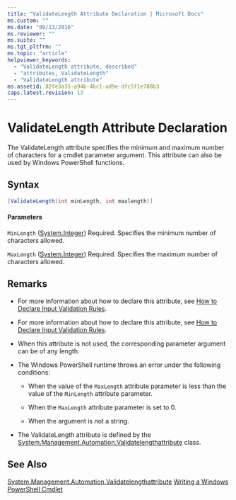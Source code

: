 ```yaml
---
title: "ValidateLength Attribute Declaration | Microsoft Docs"
ms.custom: ""
ms.date: "09/13/2016"
ms.reviewer: ""
ms.suite: ""
ms.tgt_pltfrm: ""
ms.topic: "article"
helpviewer_keywords:
  - "ValidateLength attribute, described"
  - "attributes, ValidateLength"
  - "ValidateLength attribute"
ms.assetid: 82fe3a35-a94b-4bc1-ad9e-dfc5f1e788b3
caps.latest.revision: 13
---
```

# ValidateLength Attribute Declaration
The ValidateLength attribute specifies the minimum and maximum number of characters for a cmdlet parameter argument. This attribute can also be used by Windows PowerShell functions.

## Syntax

```csharp
[ValidateLength(int minLength, int maxlength)]
```

#### Parameters
 `MinLength` ([System.Integer](/dotnet/api/System.Integer))
 Required. Specifies the minimum number of characters allowed.

 `MaxLength` ([System.Integer](/dotnet/api/System.Integer))
 Required. Specifies the maximum number of characters allowed.

## Remarks

-   For more information about how to declare this attribute, see [How to Declare Input Validation Rules](http://msdn.microsoft.com/en-us/544c2100-62ba-4be4-b2a2-cc0d4e4fc45b).
-   For more information about how to declare this attribute, see [How to Declare Input Validation Rules](http://msdn.microsoft.com/en-us/544c2100-62ba-4be4-b2a2-cc0d4e4fc45b).

-   When this attribute is not used, the corresponding parameter argument can be of any length.

-   The Windows PowerShell runtime throws an error under the following conditions:

    -   When the value of the `MaxLength` attribute parameter is less than the value of the `MinLength` attribute parameter.

    -   When the `MaxLength` attribute parameter is set to 0.

    -   When the argument is not a string.

-   The ValidateLength attribute is defined by the [System.Management.Automation.Validatelengthattribute](/dotnet/api/System.Management.Automation.ValidateLengthAttribute) class.

## See Also
 [System.Management.Automation.Validatelengthattribute](/dotnet/api/System.Management.Automation.ValidateLengthAttribute)
 [Writing a Windows PowerShell Cmdlet](./writing-a-windows-powershell-cmdlet.md)
